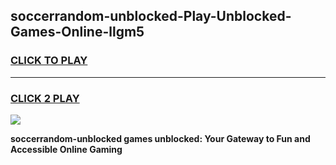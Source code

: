 
## soccerrandom-unblocked-Play-Unblocked-Games-Online-llgm5
<h3>
<a href="https://premium76.site?title=soccerrandom-unblocked&ref=25A">CLICK TO PLAY</a></h3>
<hr>

<h3>
<a href="https://premium76.site?title=soccerrandom-unblocked&ref=25A">CLICK 2 PLAY</a>
  
</h3>

<a href="https://premium76.site?title=soccerrandom-unblocked&ref=25A"><img src="https://clearcache.store/games.png"></a>


**soccerrandom-unblocked games unblocked: Your Gateway to Fun and Accessible Online Gaming**
